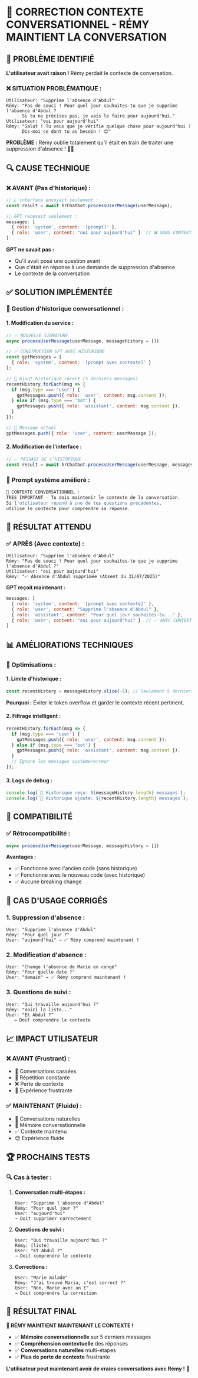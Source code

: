 # 🧠 CORRECTION CONTEXTE CONVERSATIONNEL - RÉMY MAINTIENT LA CONVERSATION

## 🎯 **PROBLÈME IDENTIFIÉ**

**L'utilisateur avait raison !** Rémy perdait le contexte de conversation.

### **❌ SITUATION PROBLÉMATIQUE :**
```
Utilisateur: "Supprime l'absence d'Abdul"
Rémy: "Pas de souci ! Pour quel jour souhaites-tu que je supprime l'absence d'Abdul ? 
      Si tu ne précises pas, je vais le faire pour aujourd'hui."
Utilisateur: "oui pour aujourd'hui"
Rémy: "Salut ! Tu veux que je vérifie quelque chose pour aujourd'hui ? 
      Dis-moi ce dont tu as besoin ! 😊"
```

**PROBLÈME :** Rémy oublie totalement qu'il était en train de traiter une suppression d'absence ! 🤦‍♂️

## 🔍 **CAUSE TECHNIQUE**

### **❌ AVANT (Pas d'historique) :**
```javascript
// L'interface envoyait seulement :
const result = await hrChatbot.processUserMessage(userMessage);

// GPT recevait seulement :
messages: [
  { role: 'system', content: '[prompt]' },
  { role: 'user', content: "oui pour aujourd'hui" }  // ❌ SANS CONTEXTE !
]
```

**GPT ne savait pas :**
- Qu'il avait posé une question avant
- Que c'était en réponse à une demande de suppression d'absence
- Le contexte de la conversation

## ✅ **SOLUTION IMPLÉMENTÉE**

### **🧠 Gestion d'historique conversationnel :**

#### **1. Modification du service :**
```javascript
// ✅ NOUVELLE SIGNATURE
async processUserMessage(userMessage, messageHistory = [])

// ✅ CONSTRUCTION GPT AVEC HISTORIQUE
const gptMessages = [
  { role: 'system', content: '[prompt avec contexte]' }
];

// 🔄 Ajout historique récent (5 derniers messages)
recentHistory.forEach(msg => {
  if (msg.type === 'user') {
    gptMessages.push({ role: 'user', content: msg.content });
  } else if (msg.type === 'bot') {
    gptMessages.push({ role: 'assistant', content: msg.content });
  }
});

// 💬 Message actuel
gptMessages.push({ role: 'user', content: userMessage });
```

#### **2. Modification de l'interface :**
```javascript
// ✅ PASSAGE DE L'HISTORIQUE
const result = await hrChatbot.processUserMessage(userMessage, messages);
```

### **🎯 Prompt système amélioré :**
```javascript
🧠 CONTEXTE CONVERSATIONNEL :
TRÈS IMPORTANT - Tu dois maintenir le contexte de la conversation. 
Si l'utilisateur répond à une de tes questions précédentes, 
utilise le contexte pour comprendre sa réponse.
```

## 🚀 **RÉSULTAT ATTENDU**

### **✅ APRÈS (Avec contexte) :**
```
Utilisateur: "Supprime l'absence d'Abdul"
Rémy: "Pas de souci ! Pour quel jour souhaites-tu que je supprime l'absence d'Abdul ?"
Utilisateur: "oui pour aujourd'hui"  
Rémy: "✅ Absence d'Abdul supprimée (Absent du 31/07/2025)"
```

**GPT reçoit maintenant :**
```javascript
messages: [
  { role: 'system', content: '[prompt avec contexte]' },
  { role: 'user', content: "Supprime l'absence d'Abdul" },
  { role: 'assistant', content: "Pour quel jour souhaites-tu..." },
  { role: 'user', content: "oui pour aujourd'hui" }  // ✅ AVEC CONTEXTE !
]
```

## 📊 **AMÉLIORATIONS TECHNIQUES**

### **🎯 Optimisations :**

#### **1. Limite d'historique :**
```javascript
const recentHistory = messageHistory.slice(-5); // Seulement 5 derniers
```
**Pourquoi :** Éviter le token overflow et garder le contexte récent pertinent.

#### **2. Filtrage intelligent :**
```javascript
recentHistory.forEach(msg => {
  if (msg.type === 'user') {
    gptMessages.push({ role: 'user', content: msg.content });
  } else if (msg.type === 'bot') {
    gptMessages.push({ role: 'assistant', content: msg.content });
  }
  // Ignore les messages système/erreur
});
```

#### **3. Logs de debug :**
```javascript
console.log(`📜 Historique reçu: ${messageHistory.length} messages`);
console.log(`📜 Historique ajouté: ${recentHistory.length} messages`);
```

## 🔧 **COMPATIBILITÉ**

### **✅ Rétrocompatibilité :**
```javascript
async processUserMessage(userMessage, messageHistory = [])
```

**Avantages :**
- ✅ Fonctionne avec l'ancien code (sans historique)
- ✅ Fonctionne avec le nouveau code (avec historique)
- ✅ Aucune breaking change

## 🎯 **CAS D'USAGE CORRIGÉS**

### **1. Suppression d'absence :**
```
User: "Supprime l'absence d'Abdul"
Rémy: "Pour quel jour ?"
User: "aujourd'hui" → ✅ Rémy comprend maintenant !
```

### **2. Modification d'absence :**
```
User: "Change l'absence de Marie en congé"
Rémy: "Pour quelle date ?"
User: "demain" → ✅ Rémy comprend maintenant !
```

### **3. Questions de suivi :**
```
User: "Qui travaille aujourd'hui ?"
Rémy: "Voici la liste..."
User: "Et Abdul ?"
   → Doit comprendre le contexte
```

## 📈 **IMPACT UTILISATEUR**

### **❌ AVANT (Frustrant) :**
- 😤 Conversations cassées
- 🔄 Répétition constante 
- ❌ Perte de contexte
- 💢 Expérience frustrante

### **✅ MAINTENANT (Fluide) :**
- 💬 Conversations naturelles
- 🧠 Mémoire conversationnelle
- ✅ Contexte maintenu
- 😊 Expérience fluide

## 🏆 **PROCHAINS TESTS**

### **🔍 Cas à tester :**

1. **Conversation multi-étapes :**
   ```
   User: "Supprime l'absence d'Abdul"
   Rémy: "Pour quel jour ?"
   User: "aujourd'hui"
   → Doit supprimer correctement
   ```

2. **Questions de suivi :**
   ```
   User: "Qui travaille aujourd'hui ?"
   Rémy: [liste]
   User: "Et Abdul ?"
   → Doit comprendre le contexte
   ```

3. **Corrections :**
   ```
   User: "Marie malade"
   Rémy: "J'ai trouvé Maria, c'est correct ?"
   User: "Non, Marie avec un E"
   → Doit comprendre la correction
   ```

## 🎯 **RÉSULTAT FINAL**

**🧠 RÉMY MAINTIENT MAINTENANT LE CONTEXTE !**

- ✅ **Mémoire conversationnelle** sur 5 derniers messages
- ✅ **Compréhension contextuelle** des réponses
- ✅ **Conversations naturelles** multi-étapes
- ✅ **Plus de perte de contexte** frustrante

**L'utilisateur peut maintenant avoir de vraies conversations avec Rémy !** 🚀 